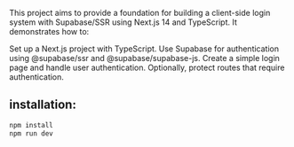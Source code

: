 This project aims to provide a foundation for building a client-side login system with Supabase/SSR using Next.js 14 and TypeScript. It demonstrates how to:

Set up a Next.js project with TypeScript.
Use Supabase for authentication using @supabase/ssr and @supabase/supabase-js.
Create a simple login page and handle user authentication.
Optionally, protect routes that require authentication.

## installation:
```bash
npm install
npm run dev








